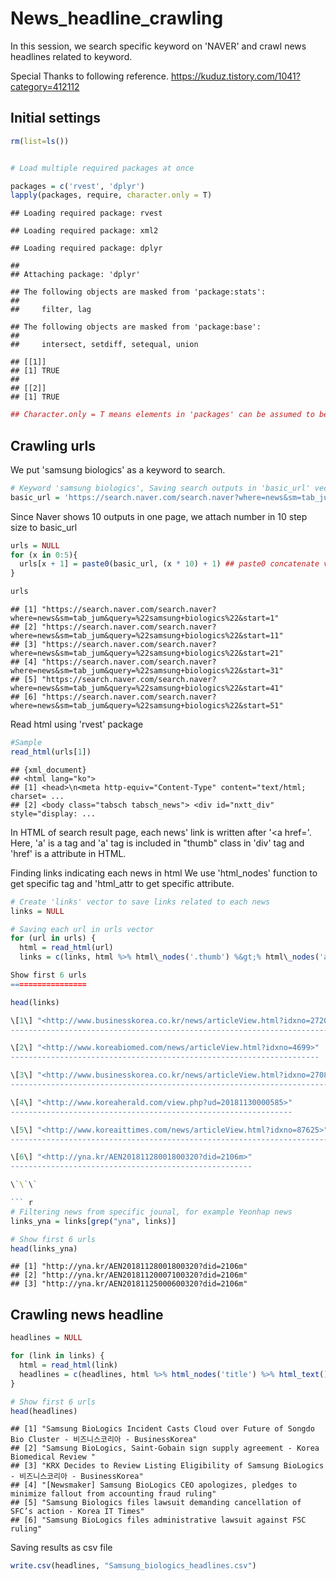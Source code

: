 News\_headline\_crawling
================

In this session, we search specific keyword on 'NAVER' and crawl news headlines related to keyword.

Special Thanks to following reference. <https://kuduz.tistory.com/1041?category=412112>

Initial settings
----------------

``` r
rm(list=ls())


# Load multiple required packages at once

packages = c('rvest', 'dplyr')
lapply(packages, require, character.only = T) 
```

    ## Loading required package: rvest

    ## Loading required package: xml2

    ## Loading required package: dplyr

    ## 
    ## Attaching package: 'dplyr'

    ## The following objects are masked from 'package:stats':
    ## 
    ##     filter, lag

    ## The following objects are masked from 'package:base':
    ## 
    ##     intersect, setdiff, setequal, union

    ## [[1]]
    ## [1] TRUE
    ## 
    ## [[2]]
    ## [1] TRUE

``` r
## Character.only = T means elements in 'packages' can be assumed to be character stirngs.
```

Crawling urls
-------------

We put 'samsung biologics' as a keyword to search.

``` r
# Keyword 'samsung biologics', Saving search outputs in 'basic_url' vectors 
basic_url = 'https://search.naver.com/search.naver?where=news&sm=tab_jum&query=%22samsung+biologics%22&start=' ## query=%22samsung+biologics shows user put search word as 'biologics'
```

Since Naver shows 10 outputs in one page, we attach number in 10 step size to basic\_url

``` r
urls = NULL
for (x in 0:5){
  urls[x + 1] = paste0(basic_url, (x * 10) + 1) ## paste0 concatenate vectors after converting characters without space
}

urls
```

    ## [1] "https://search.naver.com/search.naver?where=news&sm=tab_jum&query=%22samsung+biologics%22&start=1" 
    ## [2] "https://search.naver.com/search.naver?where=news&sm=tab_jum&query=%22samsung+biologics%22&start=11"
    ## [3] "https://search.naver.com/search.naver?where=news&sm=tab_jum&query=%22samsung+biologics%22&start=21"
    ## [4] "https://search.naver.com/search.naver?where=news&sm=tab_jum&query=%22samsung+biologics%22&start=31"
    ## [5] "https://search.naver.com/search.naver?where=news&sm=tab_jum&query=%22samsung+biologics%22&start=41"
    ## [6] "https://search.naver.com/search.naver?where=news&sm=tab_jum&query=%22samsung+biologics%22&start=51"

Read html using 'rvest' package

``` r
#Sample
read_html(urls[1])
```

    ## {xml_document}
    ## <html lang="ko">
    ## [1] <head>\n<meta http-equiv="Content-Type" content="text/html; charset= ...
    ## [2] <body class="tabsch tabsch_news"> <div id="nxtt_div" style="display: ...

In HTML of search result page, each news' link is written after '<a href='. Here, 'a' is a tag and 'a' tag is included in "thumb" class in 'div' tag and 'href' is a attribute in HTML.


Finding links indicating each news in html
We use 'html_nodes' function to get specific tag and 'html_attr to get specific attribute.


```r
# Create 'links' vector to save links related to each news
links = NULL

# Saving each url in urls vector
for (url in urls) {
  html = read_html(url)
  links = c(links, html %>% html\_nodes('.thumb') %&gt;% html\_nodes('a') %&gt;% html\_attr('href') %&gt;% unique()) \#\# '.' indicates 'thumb' is class \#\# 'unique' function helps filtering redundant links. }

Show first 6 urls
=================

head(links)

\[1\] "<http://www.businesskorea.co.kr/news/articleView.html?idxno=27208>"
--------------------------------------------------------------------------

\[2\] "<http://www.koreabiomed.com/news/articleView.html?idxno=4699>"
---------------------------------------------------------------------

\[3\] "<http://www.businesskorea.co.kr/news/articleView.html?idxno=27087>"
--------------------------------------------------------------------------

\[4\] "<http://www.koreaherald.com/view.php?ud=20181130000585>"
---------------------------------------------------------------

\[5\] "<http://www.koreaittimes.com/news/articleView.html?idxno=87625>"
-----------------------------------------------------------------------

\[6\] "<http://yna.kr/AEN20181128001800320?did=2106m>"
------------------------------------------------------

\`\`\`

``` r
# Filtering news from specific jounal, for example Yeonhap news 
links_yna = links[grep("yna", links)]

# Show first 6 urls
head(links_yna)
```

    ## [1] "http://yna.kr/AEN20181128001800320?did=2106m"
    ## [2] "http://yna.kr/AEN20181120007100320?did=2106m"
    ## [3] "http://yna.kr/AEN20181125000600320?did=2106m"

Crawling news headline
----------------------

``` r
headlines = NULL

for (link in links) {
  html = read_html(link)
  headlines = c(headlines, html %>% html_nodes('title') %>% html_text())
}

# Show first 6 urls
head(headlines)
```

    ## [1] "Samsung BioLogics Incident Casts Cloud over Future of Songdo Bio Cluster - 비즈니스코리아 - BusinessKorea"
    ## [2] "Samsung BioLogics, Saint-Gobain sign supply agreement - Korea Biomedical Review "                         
    ## [3] "KRX Decides to Review Listing Eligibility of Samsung BioLogics - 비즈니스코리아 - BusinessKorea"          
    ## [4] "[Newsmaker] Samsung BioLogics CEO apologizes, pledges to minimize fallout from accounting fraud ruling"   
    ## [5] "Samsung Biologics files lawsuit demanding cancellation of SFC’s action - Korea IT Times"                 
    ## [6] "Samsung BioLogics files administrative lawsuit against FSC ruling"

Saving results as csv file

``` r
write.csv(headlines, "Samsung_biologics_headlines.csv")
```
